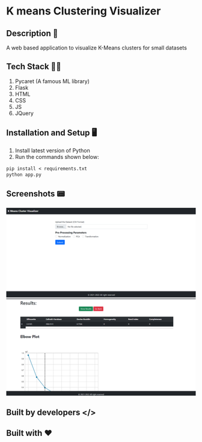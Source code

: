 # K means Clustering Visualizer 


## Description 📓

A web based application to visualize K-Means clusters for small datasets

## Tech Stack 🧑‍💻

1. Pycaret (A famous ML library)
2. Flask 
3. HTML
4. CSS 
5. JS 
6. JQuery 

## Installation and Setup 🖥️

1. Install latest version of Python 
2. Run the commands shown below: 

```
pip install < requirements.txt
python app.py
```


## Screenshots 📟

<img src="screenshots/2.png">
<img src="screenshots/1.png">



## Built by developers </>
## Built with ❤️